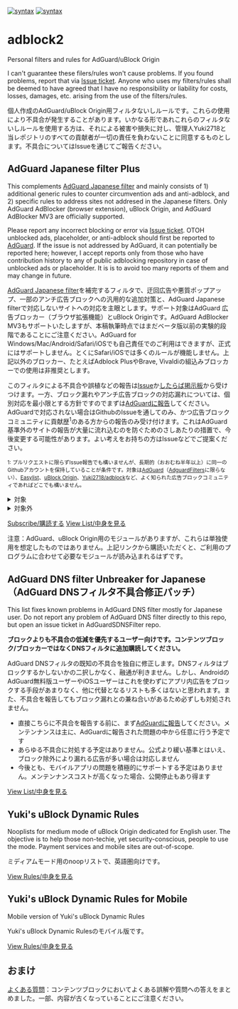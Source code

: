 [![syntax](https://img.shields.io/badge/syntax-AdGuard-brightgreen.svg)](https://kb.adguard.com/en/general/how-to-create-your-own-ad-filters)
[![syntax](https://img.shields.io/badge/syntax-uBlock%20Origin-%23c61300.svg)](https://github.com/gorhill/uBlock/wiki/Static-filter-syntax)

# adblock2
Personal filters and rules for AdGuard/uBlock Origin

I can't guarantee these filers/rules won't cause problems. If you found problems, report that via [Issue ticket](https://github.com/Yuki2718/adblock2/issues). Anyone who uses my filters/rules shall be deemed to have agreed that I have no responsibility or liability for costs, losses, damages, etc. arising from the use of the filters/rules.

個人作成のAdGuard/uBlock Origin用フィルタないしルールです。これらの使用により不具合が発生することがあります。いかなる形であれこれらのフィルタないしルールを使用する方は、それによる被害や損失に対し、管理人Yuki2718と当レポジトリのすべての貢献者が一切の責任を負わないことに同意するものとします。不具合についてはIssueを通じてご報告ください。

## AdGuard Japanese filter Plus

This complements [AdGuard Japanese filter](https://raw.githubusercontent.com/AdguardTeam/FiltersRegistry/master/filters/filter_7_Japanese/filter.txt) and mainly consists of 1) additional generic rules to counter circumvention ads and anti-adblock, and 2) specific rules to address sites not addresed in the Japanese filters. Only AdGuard AdBlocker (browser extension), uBlock Origin, and AdGuard AdBlocker MV3 are officially supported.

Please report any incorrect blocking or error via [Issue ticket](https://github.com/Yuki2718/adblock2/issues). OTOH unblocked ads, placeholder, or anti-adblock should first be reported to [AdGuard](https://reports.adguard.com/en/new_issue.html). If the issue is not addressed by AdGuard, it can potentially be reported here; however, I accept reports only from those who have contribution history to any of public adblocking repository in case of unblocked ads or placeholder. It is is to avoid too many reports of them and may change in future.

[AdGuard Japanese filter](https://raw.githubusercontent.com/AdguardTeam/FiltersRegistry/master/filters/filter_7_Japanese/filter.txt)を補完するフィルタで、迂回広告や悪質ポップアップ、一部のアンチ広告ブロックへの汎用的な追加対策と、AdGuard Japanese filterで対応しないサイトへの対応を主眼とします。サポート対象はAdGuard 広告ブロッカー（ブラウザ拡張機能）とuBlock Originです。AdGuard AdBlocker MV3もサポートいたしますが、本稿執筆時点ではまだベータ版以前の実験的段階であることにご注意ください。AdGuard for Windows/Mac/Android/Safari/iOSでも自己責任でのご利用はできますが、正式にはサポートしません。とくにSafari/iOSでは多くのルールが機能しません。上記以外のブロッカー、たとえばAdblock PlusやBrave, Vivaldiの組込みブロッカーでの使用は非推奨とします。

このフィルタによる不具合や誤植などの報告は[Issue](https://github.com/Yuki2718/adblock2/issues)か[したらば掲示板](https://jbbs.shitaraba.net/internet/25463/)から受けつけます。一方、ブロック漏れやアンチ広告ブロックの対応漏れについては、個別対応を最小限とする方針ですのでまずは[AdGuardに報告](https://reports.adguard.com/ja/new_issue.html)してください。AdGuardで対応されない場合はGithubのIssueを通してのみ、かつ広告ブロックコミュニティに貢献歴<sup>1</sup>のある方からの報告のみ受け付けます。これはAdGuard基準外のサイトの報告が大量に流れ込むのを防ぐためのさしあたりの措置で、今後変更する可能性があります。よい考えをお持ちの方はIssueなどでご提案ください。

<sub>1: プルリクエストに限らずIssue報告でも構いませんが、長期的（おおむね半年以上）に同一のGithubアカウントを保持していることが条件です。対象は[AdGuard](https://github.com/AdguardTeam)（[AdguardFilters](https://github.com/AdguardTeam/AdguardFilters)に限らない）、[Easylist](https://github.com/easylist/easylist)、[uBlock Origin](https://github.com/uBlockOrigin)、[Yuki2718/adblock](https://github.com/Yuki2718/adblock)など、よく知られた広告ブロックコミュニティであればどこでも構いません。</sub>

<details>
<summary>対象</summary>

以下のうち、汎用的に対策可能かAdGuard Japaneseで対応されないもの
- 広告、アフィリエイトリンク
- ネイティブ広告
- 侵襲性の高いセルフプロモーション
- 主に上記をブロックしたため生じた枠や不要なスペース
- アンチ広告ブロック
- 迷惑・有害なポップアップ、ポップアンダー、リダイレクト
- 一部の詐欺・悪質サイト（セキュリティーソフトの代わりにはなりません）

</details>

<details>
<summary>対象外</summary>

- サイトの内容と強く関連しており（例：具体的な商品のレビュー）、かつ量が過剰でなくユーザーに不利益・不快感を与えない広告（「ゲームのブログだからゲームの広告」程度では強く関連しているとみなしません。また、積極的にブロックしないだけで、すでにAdGuard Japanese等でブロックされている場合は手を出しません）
- 運営母体の系列サイトへのリンクバナーで、それほど不快でないもの
- アフィリエイトリンクの汎用非表示
- 広告ブロッカー検知用の罠スクリプト
- Google Safe Browsingでカバーされている悪質サイト
- 失効ドメイン

</details>

<a href="https://subscribe.adblockplus.org?location=https://raw.githubusercontent.com/Yuki2718/adblock2/main/japanese/jpf-plus.txt&title=AdGuard%20Japanese%20filter%20Plus">Subscribe/購読する</a>
[View List/中身を見る](https://raw.githubusercontent.com/Yuki2718/adblock2/main/japanese/jpf-plus.txt)

注意：AdGuard、uBlock Origin用のモジュールがありますが、これらは単独使用を想定したものではありません。上記リンクから購読いただくと、ご利用のプログラムに合わせて必要なモジュールが読み込まれるはずです。

## AdGuard DNS filter Unbreaker for Japanese（AdGuard DNSフィルタ不具合修正パッチ）

This list fixes known problems in AdGuard DNS filter mostly for Japanese user. Do not report any problem of AdGuard DNS filter directly to this repo, but open an issue ticket in AdGuardSDNSFilter repo.

<strong>ブロックよりも不具合の低減を優先するユーザー向けです。コンテンツブロック/ブロッカーではなくDNSフィルタに追加購読してください。</strong>

AdGuard DNSフィルタの既知の不具合を独自に修正します。DNSフィルタはブロックするかしないかの二択しかなく、融通が利きません。しかし、AndroidのAdGuard無料版ユーザーやiOSユーザーはこれを使わずにアプリ内広告をブロックする手段があまりなく、他に代替となるリストも多くはないと思われます。また、不具合を報告してもブロック漏れとの兼ね合いがあるため必ずしも対処されません。

- 直接こちらに不具合を報告する前に、まず[AdGuardに報告](https://reports.adguard.com/ja/new_issue.html)してください。メンテンナンスは主に、AdGuardに報告された問題の中から任意に行う予定です
- あらゆる不具合に対処する予定はありません。公式より緩い基準とはいえ、ブロック除外により漏れる広告が多い場合は対応しません
- 今後とも、モバイルアプリの問題を積極的にサポートする予定はありません。メンテンナンスコストが高くなった場合、公開停止もあり得ます

[View List/中身を見る](https://raw.githubusercontent.com/Yuki2718/adblock2/main/japanese/dns-unbreak.txt)

## Yuki's uBlock Dynamic Rules

Nooplists for medium mode of uBlock Origin dedicated for English user. The objective is to help those non-techie, yet security-conscious, people to use the mode. Payment services and mobile sites are out-of-scope.

ミディアムモード用のnoopリストで、英語圏向けです。

[View Rules/中身を見る](https://raw.githubusercontent.com/Yuki2718/adblock2/main/medium_mode/dynamic-rules.txt)

## Yuki's uBlock Dynamic Rules for Mobile

Mobile version of Yuki's uBlock Dynamic Rules

Yuki's uBlock Dynamic Rulesのモバイル版です。

[View Rules/中身を見る](https://raw.githubusercontent.com/Yuki2718/adblock2/main/medium_mode/dynamic-rules-mob.txt)

## おまけ

[よくある質問](https://github.com/Yuki2718/adblock2/wiki/%E3%82%88%E3%81%8F%E3%81%82%E3%82%8B%E8%B3%AA%E5%95%8F)：コンテンツブロックにおいてよくある誤解や質問への答えをまとめました。一部、内容が古くなっていることにご注意ください。
